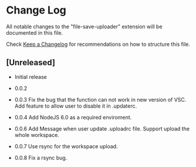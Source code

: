 # Change Log
All notable changes to the "file-save-uploader" extension will be documented in this file.

Check [Keep a Changelog](http://keepachangelog.com/) for recommendations on how to structure this file.

## [Unreleased]
- Initial release

- 0.0.2

- 0.0.3
Fix the bug that the function can not work in new version of VSC.
Add feature to allow user to disable it in .updaterc.

- 0.0.4
Add NodeJS 6.0 as a required enviroment.

- 0.0.6
Add Message when user update .uploadrc file.
Support upload the whole workspace.

- 0.0.7
Use rsync for the workspace upload.

- 0.0.8
Fix a rsync bug.